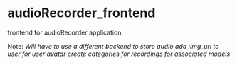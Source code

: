 # audioRecorder_frontend
 frontend for audioRecorder application 

 Note:
 *Will have to use a different backend to store audio*
 *add :img_url to user for user avatar*
 *create categories for recordings for associated models*
